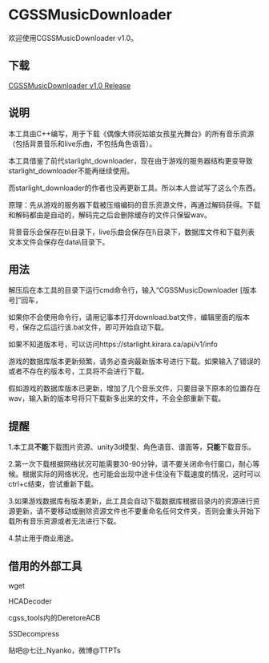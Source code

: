 # CGSSMusicDownloader
欢迎使用CGSSMusicDownloader v1.0。

## 下载
[CGSSMusicDownloader v1.0 Release](https://github.com/MoebutagataShiozakana/CGSSMusicDownloader/releases)

## 说明
本工具由C++编写，用于下载《偶像大师灰姑娘女孩星光舞台》的所有音乐资源（包括背景音乐和live乐曲，不包括角色语音）。

本工具借鉴了前代starlight_downloader，现在由于游戏的服务器结构更变导致starlight_downloader不能再继续使用。

而starlight_downloader的作者也没再更新工具。所以本人尝试写了这么个东西。

原理：先从游戏的服务器下载被压缩编码的音乐资源文件，再通过解码获得。下载和解码都由是自动的，解码完之后会删除缓存的文件只保留wav。

背景音乐会保存在b\目录下，live乐曲会保存在l\目录下，数据库文件和下载列表文本文件会保存在data\目录下。

## 用法
解压后在本工具的目录下运行cmd命令行，输入“CGSSMusicDownloader [版本号]”回车，

如果你不会使用命令行，请用记事本打开download.bat文件，编辑里面的版本号，保存之后运行该.bat文件，即可开始自动下载。

如果不知道版本号，可以访问https://starlight.kirara.ca/api/v1/info

游戏的数据库版本更新频繁，请务必查询最新版本号进行下载。如果输入了错误的或者不存在的版本号，工具将不会进行下载。

假如游戏的数据库版本已更新，增加了几个音乐文件，只要目录下原本的位置存在wav，输入新的版本号将只下载新多出来的文件，不会全部重新下载。

## 提醒
1.本工具**不能**下载图片资源、unity3d模型、角色语音、谱面等，**只能**下载音乐。

2.第一次下载根据网络状况可能需要30-90分钟，请不要关闭命令行窗口，耐心等候。根据实际的网络状况，也可能会出现中途卡住没有下载速度的情况，这时可以ctrl+c结束，尝试重新下载。

3.如果游戏数据库有版本更新，此工具会自动下载数据库根据目录内的资源进行资源更新，请不要移动或删除资源文件也不要重命名任何文件夹，否则会重头开始下载所有音乐资源或者无法进行下载。

4.禁止用于商业用途。

## 借用的外部工具
wget

HCADecoder

cgss_tools内的DeretoreACB

SSDecompress

贴吧@七辻_Nyanko，微博@TTPTs
